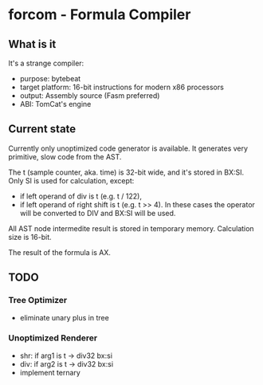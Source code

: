 # forcom - Formula Compiler

## What is it

It's a strange compiler:
- purpose: bytebeat
- target platform: 16-bit instructions for modern x86 processors
- output: Assembly source (Fasm preferred)
- ABI: TomCat's engine

## Current state

Currently only unoptimized code generator is available. It generates very primitive, slow code from the AST.

The t (sample counter, aka. time) is 32-bit wide, and it's stored in BX:SI. Only SI is used for calculation, except:
- if left operand of div is t (e.g. t / 122),
- if left operand of right shift is t (e.g. t >> 4).
In these cases the operator will be converted to
DIV and BX:SI will be used.

All AST node intermedite result is stored in temporary memory.
Calculation size is 16-bit.

The result of the formula is AX.

## TODO 

### Tree Optimizer

- eliminate unary plus in tree

### Unoptimized Renderer

- shr: if arg1 is t -> div32 bx:si
- div: if arg2 is t -> div32 bx:si
- implement ternary
